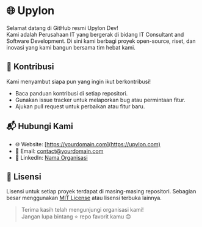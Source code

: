 # 🌐 Upylon

Selamat datang di GitHub resmi Upylon Dev!  
Kami adalah Perusahaan IT yang bergerak di bidang IT Consultant and Software Development. Di sini kami berbagi proyek open-source, riset, dan inovasi yang kami bangun bersama tim hebat kami.

## 🤝 Kontribusi

Kami menyambut siapa pun yang ingin ikut berkontribusi!

- Baca panduan kontribusi di setiap repositori.
- Gunakan issue tracker untuk melaporkan bug atau permintaan fitur.
- Ajukan pull request untuk perbaikan atau fitur baru.

## 📬 Hubungi Kami

- 🌐 Website: [https://yourdomain.com](https://upylon.com)
- 📧 Email: contact@yourdomain.com
- 📱 LinkedIn: [Nama Organisasi](https://linkedin.com/)

## 📄 Lisensi

Lisensi untuk setiap proyek terdapat di masing-masing repositori. Sebagian besar menggunakan [MIT License](https://opensource.org/licenses/MIT) atau lisensi terbuka lainnya.

> Terima kasih telah mengunjungi organisasi kami!  
> Jangan lupa bintang ⭐ repo favorit kamu 😊
